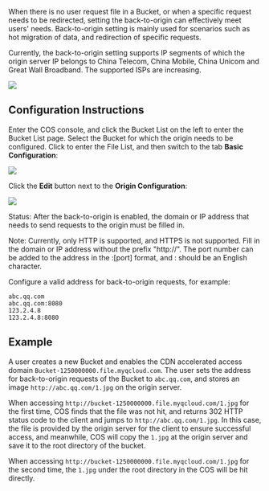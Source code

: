 When there is no user request file in a Bucket, or when a specific request needs to be redirected, setting the back-to-origin can effectively meet users' needs. Back-to-origin setting is mainly used for scenarios such as hot migration of data, and redirection of specific requests.

Currently, the back-to-origin setting supports IP segments of which the origin server IP belongs to China Telecom, China Mobile, China Unicom and Great Wall Broadband. The supported ISPs are increasing.

![](//mccdn.qcloud.com/img5697c84160bd9.png)

## Configuration Instructions

Enter the COS console, and click the Bucket List on the left to enter the Bucket List page. Select the Bucket for which the origin needs to be configured. Click to enter the File List, and then switch to the tab **Basic Configuration**:

![](https://mc.qcloudimg.com/static/img/dbddd755f6b782d8f9857d6e0feb9806/image.png)

Click the **Edit** button next to the **Origin Configuration**:

![](https://mc.qcloudimg.com/static/img/b8717b14f1e94c920679655df98cc693/image.png)

Status: After the back-to-origin is enabled, the domain or IP address that needs to send requests to the origin must be filled in.

Note: Currently, only HTTP is supported, and HTTPS is not supported. Fill in the domain or IP address without the prefix "http://". The port number can be added to the address in the :[port] format, and : should be an English character.

Configure a valid address for back-to-origin requests, for example:

```
abc.qq.com
abc.qq.com:8080
123.2.4.8
123.2.4.8:8080
```

## Example
A user creates a new Bucket and enables the CDN accelerated access domain `Bucket-1250000000.file.myqcloud.com`. The user sets the address for back-to-origin requests of the Bucket to `abc.qq.com`, and stores an image `http://abc.qq.com/1.jpg` on the origin server.

When accessing `http://bucket-1250000000.file.myqcloud.com/1.jpg` for the first time, COS finds that the file was not hit, and returns 302 HTTP status code to the client and jumps to `http://abc.qq.com/1.jpg`. In this case, the file is provided by the origin server for the client to ensure successful access, and meanwhile, COS will copy the `1.jpg` at the origin server and save it to the root directory of the bucket.

When accessing `http://bucket-1250000000.file.myqcloud.com/1.jpg` for the second time, the `1.jpg` under the root directory in the COS will be hit directly.




